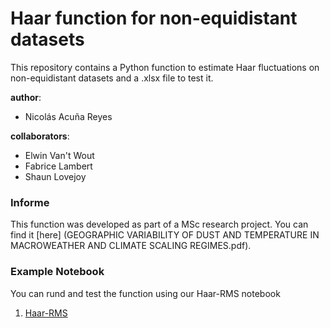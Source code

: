 # Haar function for non-equidistant datasets
This repository contains a Python function to estimate Haar fluctuations on non-equidistant datasets and a .xlsx file to test it.

**author**:
- Nicolás Acuña Reyes

**collaborators**:
- Elwin Van't Wout
- Fabrice Lambert
- Shaun Lovejoy

### Informe
This function was developed as part of a MSc research project. You can find it [here] (GEOGRAPHIC VARIABILITY OF DUST AND TEMPERATURE IN MACROWEATHER AND CLIMATE SCALING REGIMES.pdf).

### Example Notebook
You can rund and test the function using our Haar-RMS notebook

1. [Haar-RMS](Haar-RMS.ipynb)

